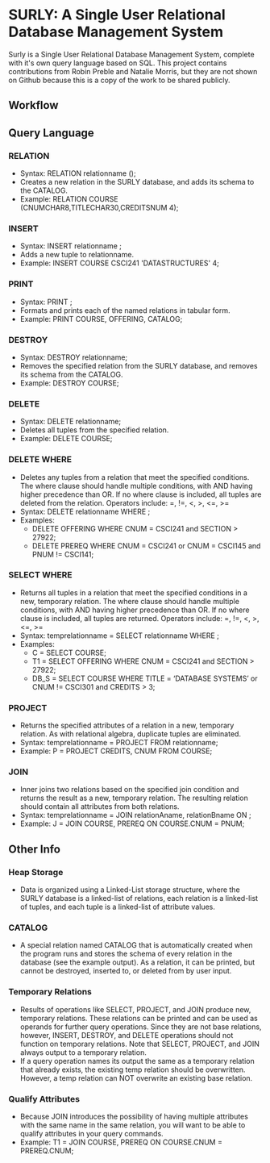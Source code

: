 # SURLY: A Single User Relational Database Management System
Surly is a Single User Relational Database Management System, complete with it's own query language based on SQL. This project contains contributions from Robin Preble and Natalie Morris, but they are not shown on Github because this is a copy of the work to be shared publicly.

## Workflow


## Query Language
### RELATION
- Syntax: RELATION relationname (<attribute format>);
- Creates a new relation in the SURLY database, and adds its schema to the CATALOG. 
- Example: RELATION COURSE (CNUMCHAR8,TITLECHAR30,CREDITSNUM 4);
### INSERT
- Syntax: INSERT relationname <tuple>;
- Adds a new tuple to relationname. 
- Example: INSERT COURSE CSCI241 'DATASTRUCTURES' 4;
### PRINT
- Syntax: PRINT <relexpr>;
- Formats and prints each of the named relations in tabular form. 
- Example: PRINT COURSE, OFFERING, CATALOG;
### DESTROY
- Syntax: DESTROY relationname;
- Removes the specified relation from the SURLY database, and removes its schema from the CATALOG.
- Example: DESTROY COURSE;
### DELETE
- Syntax: DELETE relationname;
- Deletes all tuples from the specified relation. 
- Example: DELETE COURSE;
### DELETE WHERE
- Deletes any tuples from a relation that meet the specified conditions. The where clause should handle multiple conditions, with AND having higher precedence than OR. If no where clause is included, all tuples are deleted from the relation. Operators include: =, !=, <, >, <=, >=
- Syntax: DELETE relationname WHERE <conditions>;
- Examples:
    - DELETE OFFERING WHERE CNUM = CSCI241 and SECTION > 27922;
    - DELETE PREREQ WHERE CNUM = CSCI241 or CNUM = CSCI145 and PNUM != CSCI141;
### SELECT WHERE
- Returns all tuples in a relation that meet the specified conditions in a new, temporary relation. The where clause should handle multiple conditions, with AND having higher precedence than OR. If no where clause is included, all tuples are returned. Operators include: =, !=, <, >, <=, >=
- Syntax: temprelationname = SELECT relationname WHERE <conditions>;
- Examples:
    - C = SELECT COURSE;
    - T1 = SELECT OFFERING WHERE CNUM = CSCI241 and SECTION > 27922;
    - DB_S = SELECT COURSE WHERE TITLE = ‘DATABASE SYSTEMS’ or CNUM != CSCI301 and CREDITS > 3;
### PROJECT
- Returns the specified attributes of a relation in a new, temporary relation. As with relational algebra, duplicate tuples are eliminated.
- Syntax: temprelationname = PROJECT <attribute names> FROM relationname;
- Example:  P = PROJECT CREDITS, CNUM FROM COURSE;
### JOIN
- Inner joins two relations based on the specified join condition and returns the result as a new, temporary relation. The resulting relation should contain all attributes from both relations.
- Syntax: temprelationname = JOIN relationAname, relationBname ON <join condition>;
- Example: J = JOIN COURSE, PREREQ ON COURSE.CNUM = PNUM;


## Other Info
### Heap Storage
- Data is organized using a Linked-List storage structure, where the SURLY database is a linked-list of relations, each relation is a linked-list of tuples, and each tuple is a linked-list of attribute values.
### CATALOG
- A special relation named CATALOG that is automatically created when the program runs and stores the schema of every relation in the database (see the example output). As a relation, it can be printed, but cannot be destroyed, inserted to, or deleted from by user input.
### Temporary Relations
- Results of operations like SELECT, PROJECT, and JOIN produce new, temporary relations. These relations can be printed and can be used as operands for further query operations. Since they are not base relations, however, INSERT, DESTROY, and DELETE operations should not function on temporary relations. Note that SELECT, PROJECT, and JOIN always output to a temporary relation.
- If a query operation names its output the same as a temporary relation that already exists, the existing temp relation should be overwritten. However, a temp relation can NOT overwrite an existing base relation.
### Qualify Attributes
- Because JOIN introduces the possibility of having multiple attributes with the same name in the same relation, you will want to be able to qualify attributes in your query commands.
- Example: T1 = JOIN COURSE, PREREQ ON COURSE.CNUM = PREREQ.CNUM;